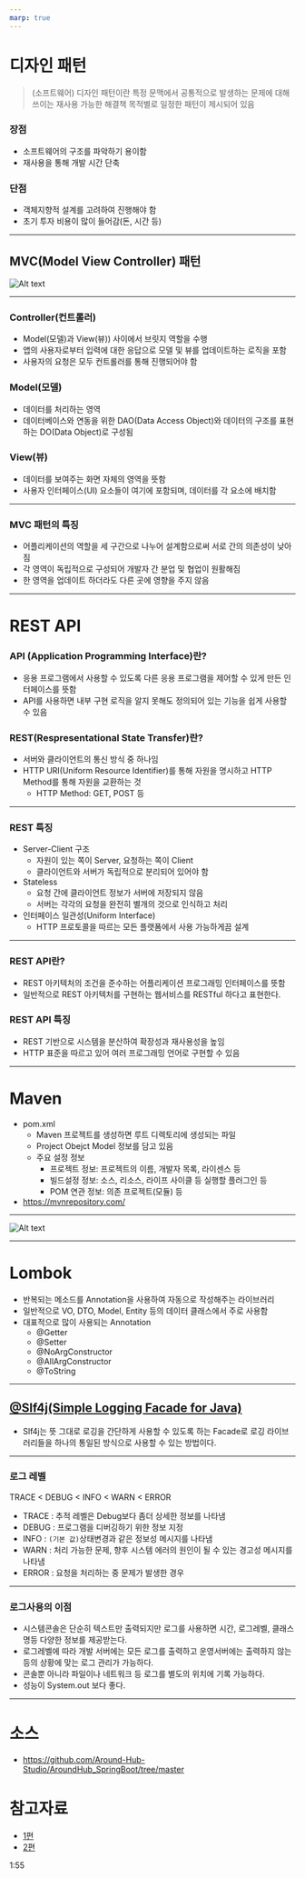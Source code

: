 ```yaml
---
marp: true
---
```

# 디자인 패턴 
> (소프트웨어) 디자인 패턴이란 특정 문맥에서 공통적으로 발생하는 문제에 대해 쓰이는 재사용 가능한 해결책 목적별로 일정한 패턴이 제시되어 있음    
### 장점
- 소프트웨어의 구조를 파악하기 용이함
- 재사용을 통해 개발 시간 단축 
### 단점 
- 객체지향적 설계를 고려하여 진행해야 함
- 초기 투자 비용이 많이 들어감(돈, 시간 등)

---
## MVC(Model View Controller) 패턴 
![Alt text](./img/image-1.png)

---
### Controller(컨트롤러)
- Model(모델)과 View(뷰)) 사이에서 브릿지 역할을 수행
- 앱의 사용자로부터 입력에 대한 응답으로 모델 및 뷰를 업데이트하는 로직을 포함
- 사용자의 요청은 모두 컨트롤러를 통해 진행되어야 함
### Model(모델)
- 데이터를 처리하는 영역
- 데이터베이스와 연동을 위한 DAO(Data Access Object)와 데이터의 구조를 표현하는 DO(Data Object)로 구성됨
### View(뷰)
- 데이터를 보여주는 화면 자체의 영역을 뜻함
- 사용자 인터페이스(UI) 요소들이 여기에 포함되며, 데이터를 각 요소에 배치함 

---
### MVC 패턴의 특징 
- 어플리케이션의 역할을 세 구간으로 나누어 설계함으로써 서로 간의 의존성이 낮아짐
- 각 영역이 독립적으로 구성되어 개발자 간 분업 및 협업이 원활해짐
- 한 영역을 업데이트 하더라도 다른 곳에 영향을 주지 않음 

---
# REST API
### API (Application Programming Interface)란?
- 응용 프로그램에서 사용할 수 있도록 다른 응용 프로그램을 제어할 수 있게 만든 인터페이스를 뜻함
- API를 사용하면 내부 구현 로직을 알지 못해도 정의되어 있는 기능을 쉽게 사용할 수 있음 
### REST(Respresentational State Transfer)란?
- 서버와 클라이언트의 통신 방식 중 하나임 
- HTTP URI(Uniform Resource Identifier)를 통해 자원을 명시하고 HTTP Method를 통해 자원을 교환하는 것
  - HTTP Method: GET, POST 등 

---
### REST 특징 
- Server-Client 구조 
  - 자원이 있는 쪽이 Server, 요청하는 쪽이 Client
  - 클라이언트와 서버가 독립적으로 분리되어 있어야 함
- Stateless
  - 요청 간에 클라이언트 정보가 서버에 저장되지 않음
  - 서버는 각각의 요청을 완전히 별개의 것으로 인식하고 처리
- 인터페이스 일관성(Uniform Interface)
  - HTTP 프로토콜을 따르는 모든 플랫폼에서 사용 가능하게끔 설계

---
### REST API란?
- REST 아키텍처의 조건을 준수하는 어플리케이션 프로그래밍 인터페이스를 뜻함
- 일반적으로 REST 아키텍처를 구현하는 웹서비스를 RESTful 하다고 표현한다.
### REST API 특징
- REST 기반으로 시스템을 분산하여 확장성과 재사용성을 높임
- HTTP 표준을 따르고 있어 여러 프로그래밍 언어로 구현할 수 있음


---
# Maven
- pom.xml
  - Maven 프로젝트를 생성하면 루트 디렉토리에 생성되는 파일 
  - Project Obejct Model 정보를 담고 있음
  - 주요 설정 정보
    - 프로젝트 정보: 프로젝트의 이름, 개발자 목록, 라이센스 등
    - 빌드설정 정보: 소스, 리소스, 라이프 사이클 등 실행할 플러그인 등
    - POM 연관 정보: 의존 프로젝트(모듈) 등 
- https://mvnrepository.com/

---
![Alt text](./img/image.png)

---
# Lombok
- 반복되는 메소드를 Annotation을 사용하여 자동으로 작성해주는 라이브러리 
- 일반적으로 VO, DTO, Model, Entity 등의 데이터 클래스에서 주로 사용함 
- 대표적으로 많이 사용되는 Annotation
  - @Getter
  - @Setter
  - @NoArgConstructor
  - @AllArgConstructor
  - @ToString

---
## [@Slf4j(Simple Logging Facade for Java)](https://howtodoinjava.com/spring-boot/configure-logging-application-yml/)
- Slf4j는 뜻 그대로 로깅을 간단하게 사용할 수 있도록 하는 Facade로 로깅 라이브러리들을 하나의 통일된 방식으로 사용할 수 있는 방법이다.


---
### 로그 레벨 
TRACE < DEBUG < INFO < WARN < ERROR

- TRACE : 추적 레벨은 Debug보다 좀더 상세한 정보를 나타냄
- DEBUG : 프로그램을 디버깅하기 위한 정보 지정
- INFO : `(기본 값)`상태변경과 같은 정보성 메시지를 나타냄
- WARN : 처리 가능한 문제, 향후 시스템 에러의 원인이 될 수 있는 경고성 메시지를 나타냄
- ERROR : 요청을 처리하는 중 문제가 발생한 경우

---
### 로그사용의 이점 
- 시스템콘솔은 단순히 텍스트만 출력되지만 로그를 사용하면 시간, 로그레벨, 클래스명등 다양한 정보를 제공받는다.
- 로그레벨에 따라 개발 서버에는 모든 로그를 출력하고 운영서버에는 출력하지 않는 등의 상황에 맞는 로그 관리가 가능하다. 
- 콘솔뿐 아니라 파일이나 네트워크 등 로그를 별도의 위치에 기록 가능하다. 
- 성능이 System.out 보다 좋다.

---
# 소스
- https://github.com/Around-Hub-Studio/AroundHub_SpringBoot/tree/master

# 참고자료
- [1편](https://www.youtube.com/watch?v=7t6tQ4KV37g&t=498s)
- [2편](https://www.youtube.com/watch?v=1Jc-SD9YrV4)



1:55
